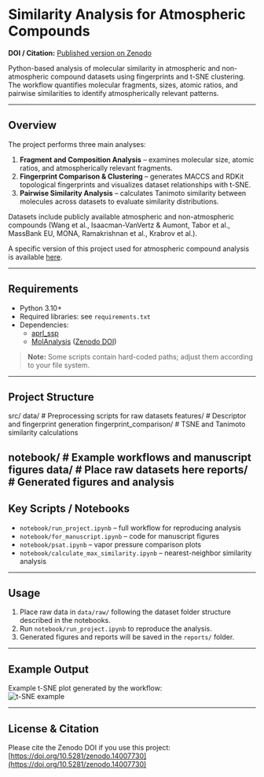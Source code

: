 # Similarity Analysis for Atmospheric Compounds

**DOI / Citation:** [Published version on Zenodo](https://doi.org/10.5281/zenodo.14007730)  

Python-based analysis of molecular similarity in atmospheric and non-atmospheric compound datasets using fingerprints and t-SNE clustering. The workflow quantifies molecular fragments, sizes, atomic ratios, and pairwise similarities to identify atmospherically relevant patterns.

---

## Overview

The project performs three main analyses:

1. **Fragment and Composition Analysis** – examines molecular size, atomic ratios, and atmospherically relevant fragments.
2. **Fingerprint Comparison & Clustering** – generates MACCS and RDKit topological fingerprints and visualizes dataset relationships with t-SNE.
3. **Pairwise Similarity Analysis** – calculates Tanimoto similarity between molecules across datasets to evaluate similarity distributions.

Datasets include publicly available atmospheric and non-atmospheric compounds (Wang et al., Isaacman-VanVertz & Aumont, Tabor et al., MassBank EU, MONA, Ramakrishnan et al., Krabrov et al.).  

A specific version of this project used for atmospheric compound analysis is available [here](https://zenodo.org/records/14107768).

---

## Requirements

- Python 3.10+
- Required libraries: see `requirements.txt`
- Dependencies:
  - [aprl_ssp](https://github.com/stakahama/aprl-ssp/tree/master/SMARTSpatterns)
  - [MolAnalysis](https://gitlab.com/hilsan/MolAnalysis.git) ([Zenodo DOI](https://doi.org/10.5281/zenodo.14007835))

> **Note:** Some scripts contain hard-coded paths; adjust them according to your file system.

---

## Project Structure

src/
data/ # Preprocessing scripts for raw datasets
features/ # Descriptor and fingerprint generation
fingerprint_comparison/ # TSNE and Tanimoto similarity calculations

notebook/ # Example workflows and manuscript figures
data/ # Place raw datasets here
reports/ # Generated figures and analysis
---

## Key Scripts / Notebooks

- `notebook/run_project.ipynb` – full workflow for reproducing analysis
- `notebook/for_manuscript.ipynb` – code for manuscript figures
- `notebook/psat.ipynb` – vapor pressure comparison plots
- `notebook/calculate_max_similarity.ipynb` – nearest-neighbor similarity analysis

---

## Usage

1. Place raw data in `data/raw/` following the dataset folder structure described in the notebooks.
2. Run `notebook/run_project.ipynb` to reproduce the analysis.
3. Generated figures and reports will be saved in the `reports/` folder.

---

## Example Output

Example t-SNE plot generated by the workflow:  
![t-SNE example](figures/example_tsne_figure.png)  


---

## License & Citation

Please cite the Zenodo DOI if you use this project: [https://doi.org/10.5281/zenodo.14007730](https://doi.org/10.5281/zenodo.14007730)

